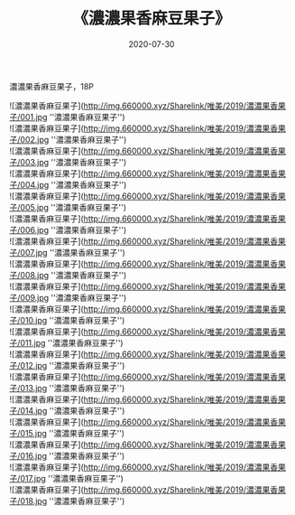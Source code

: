 ﻿---
layout: post
title:  《濃濃果香麻豆果子》
date:   2020-07-30
img: http://img.660000.xyz/Sharelink/唯美/2019/濃濃果香果子/000.jpg
categories: [美女, 清纯, 唯美]
---

濃濃果香麻豆果子，18P

![濃濃果香麻豆果子](http://img.660000.xyz/Sharelink/唯美/2019/濃濃果香果子/001.jpg ''濃濃果香麻豆果子'') <br>
![濃濃果香麻豆果子](http://img.660000.xyz/Sharelink/唯美/2019/濃濃果香果子/002.jpg ''濃濃果香麻豆果子'') <br>
![濃濃果香麻豆果子](http://img.660000.xyz/Sharelink/唯美/2019/濃濃果香果子/003.jpg ''濃濃果香麻豆果子'') <br>
![濃濃果香麻豆果子](http://img.660000.xyz/Sharelink/唯美/2019/濃濃果香果子/004.jpg ''濃濃果香麻豆果子'') <br>
![濃濃果香麻豆果子](http://img.660000.xyz/Sharelink/唯美/2019/濃濃果香果子/005.jpg ''濃濃果香麻豆果子'') <br>
![濃濃果香麻豆果子](http://img.660000.xyz/Sharelink/唯美/2019/濃濃果香果子/006.jpg ''濃濃果香麻豆果子'') <br>
![濃濃果香麻豆果子](http://img.660000.xyz/Sharelink/唯美/2019/濃濃果香果子/007.jpg ''濃濃果香麻豆果子'') <br>
![濃濃果香麻豆果子](http://img.660000.xyz/Sharelink/唯美/2019/濃濃果香果子/008.jpg ''濃濃果香麻豆果子'') <br>
![濃濃果香麻豆果子](http://img.660000.xyz/Sharelink/唯美/2019/濃濃果香果子/009.jpg ''濃濃果香麻豆果子'') <br>
![濃濃果香麻豆果子](http://img.660000.xyz/Sharelink/唯美/2019/濃濃果香果子/010.jpg ''濃濃果香麻豆果子'') <br>
![濃濃果香麻豆果子](http://img.660000.xyz/Sharelink/唯美/2019/濃濃果香果子/011.jpg ''濃濃果香麻豆果子'') <br>
![濃濃果香麻豆果子](http://img.660000.xyz/Sharelink/唯美/2019/濃濃果香果子/012.jpg ''濃濃果香麻豆果子'') <br>
![濃濃果香麻豆果子](http://img.660000.xyz/Sharelink/唯美/2019/濃濃果香果子/013.jpg ''濃濃果香麻豆果子'') <br>
![濃濃果香麻豆果子](http://img.660000.xyz/Sharelink/唯美/2019/濃濃果香果子/014.jpg ''濃濃果香麻豆果子'') <br>
![濃濃果香麻豆果子](http://img.660000.xyz/Sharelink/唯美/2019/濃濃果香果子/015.jpg ''濃濃果香麻豆果子'') <br>
![濃濃果香麻豆果子](http://img.660000.xyz/Sharelink/唯美/2019/濃濃果香果子/016.jpg ''濃濃果香麻豆果子'') <br>
![濃濃果香麻豆果子](http://img.660000.xyz/Sharelink/唯美/2019/濃濃果香果子/017.jpg ''濃濃果香麻豆果子'') <br>
![濃濃果香麻豆果子](http://img.660000.xyz/Sharelink/唯美/2019/濃濃果香果子/018.jpg ''濃濃果香麻豆果子'') <br>
